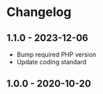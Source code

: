 # Changelog

## 1.1.0 - 2023-12-06

 - Bump required PHP version
 - Update coding standard

## 1.0.0 - 2020-10-20
